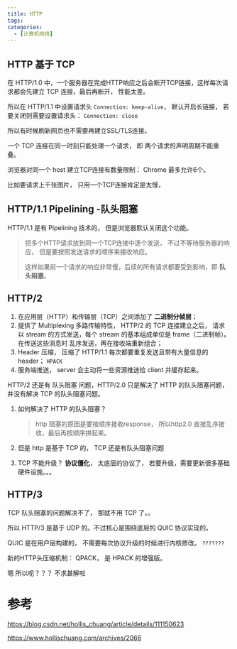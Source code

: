 ```yaml
---
title: HTTP
tags: 
categories:
  - [计算机网络]
---
```




## HTTP 基于 TCP 



在 HTTP/1.0 中，一个服务器在完成HTTP响应之后会断开TCP链接，这样每次请求都会先建立 TCP 连接，最后再断开， 性能太差。



所以在 HTTP/1.1 中设置请求头 `Connection: keep-alive`， 默认开启长链接， 若要关闭则需要设置请求头： `Connection: close`

所以有时候刷新网页也不需要再建立SSL/TLS连接。



一个 TCP 连接在同一时刻只能处理一个请求， 即 两个请求的声明周期不能重叠。



浏览器对同一个 host 建立TCP连接有数量限制： Chrome 最多允许6个。

比如要请求上千张图片， 只用一个TCP连接肯定是太慢，



## HTTP/1.1 Pipelining   -队头阻塞

HTTP/1.1 是有 Pipelining 技术的， 但是浏览器默认关闭这个功能。

> 把多个HTTP请求放到同一个TCP连接中逐个发送， 不过不等待服务器的响应， 但是要按照发送请求的顺序来接收响应。
>
> 这样如果前一个请求的响应非常慢，后续的所有请求都要受到影响，即 **队头阻塞**。





## HTTP/2

1. 在应用层（HTTP）和传输层（TCP）之间添加了 **二进制分帧层**；
2. 提供了 Multiplexing 多路传输特性， HTTP/2 的 TCP 连接建立之后， 请求以 stream 的方式发送，每个 stream 的基本组成单位是 frame（二进制帧）。 在传送这些消息时 乱序发送，再在接收端重新组合；
3. Header 压缩， 压缩了 HTTP/1.1 每次都要重复发送且带有大量信息的header； `HPACK`
4. 服务端推送， server 会主动将一些资源推送给 client 并缓存起来。





HTTP/2 还是有 队头阻塞 问题，HTTP/2.0 只是解决了 HTTP 的队头阻塞问题， 并没有解决 TCP 的队头阻塞问题。

1. 如何解决了 HTTP 的队头阻塞？

   > http 阻塞的原因是要按顺序接收response， 所以http2.0 直接乱序接收，最后再按顺序拼起来。

2. 但是 http 是基于 TCP 的， TCP 还是有队头阻塞问题

3. TCP 不能升级？  **协议僵化**， 太底层的协议了， 若要升级，需要更新很多基础硬件设施。。。



## HTTP/3

TCP 队头阻塞的问题解决不了， 那就不用 TCP 了。。

所以 HTTP/3 是基于 UDP 的。不过核心是围绕底层的 QUIC 协议实现的。

QUIC 是在用户层构建的， 不需要每次协议升级的时候进行内核修改。   `???????`

新的HTTP头压缩机制： QPACK， 是 HPACK 的增强版。



嗯  所以呢？？？   不求甚解啦





# 参考

https://blog.csdn.net/hollis_chuang/article/details/111150623

https://www.hollischuang.com/archives/2066